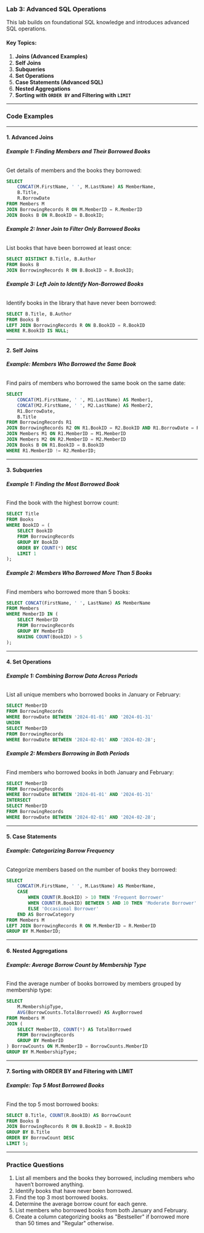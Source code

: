### **Lab 3: Advanced SQL Operations**

This lab builds on foundational SQL knowledge and introduces advanced SQL operations.  

#### Key Topics:
1. **Joins (Advanced Examples)**  
2. **Self Joins**  
3. **Subqueries**  
4. **Set Operations**  
5. **Case Statements (Advanced SQL)**  
6. **Nested Aggregations**  
7. **Sorting with `ORDER BY` and Filtering with `LIMIT`**  

---

### **Code Examples**

---

#### **1. Advanced Joins**

###### **Example 1: Finding Members and Their Borrowed Books**
Get details of members and the books they borrowed:
```sql
SELECT 
    CONCAT(M.FirstName, ' ', M.LastName) AS MemberName, 
    B.Title, 
    R.BorrowDate
FROM Members M
JOIN BorrowingRecords R ON M.MemberID = R.MemberID
JOIN Books B ON R.BookID = B.BookID;
```

###### **Example 2: Inner Join to Filter Only Borrowed Books**
List books that have been borrowed at least once:
```sql
SELECT DISTINCT B.Title, B.Author
FROM Books B
JOIN BorrowingRecords R ON B.BookID = R.BookID;
```

###### **Example 3: Left Join to Identify Non-Borrowed Books**
Identify books in the library that have never been borrowed:
```sql
SELECT B.Title, B.Author
FROM Books B
LEFT JOIN BorrowingRecords R ON B.BookID = R.BookID
WHERE R.BookID IS NULL;
```

---

#### **2. Self Joins**

###### **Example: Members Who Borrowed the Same Book**
Find pairs of members who borrowed the same book on the same date:
```sql
SELECT 
    CONCAT(M1.FirstName, ' ', M1.LastName) AS Member1, 
    CONCAT(M2.FirstName, ' ', M2.LastName) AS Member2, 
    R1.BorrowDate, 
    B.Title
FROM BorrowingRecords R1
JOIN BorrowingRecords R2 ON R1.BookID = R2.BookID AND R1.BorrowDate = R2.BorrowDate
JOIN Members M1 ON R1.MemberID = M1.MemberID
JOIN Members M2 ON R2.MemberID = M2.MemberID
JOIN Books B ON R1.BookID = B.BookID
WHERE R1.MemberID != R2.MemberID;
```

---

#### **3. Subqueries**

###### **Example 1: Finding the Most Borrowed Book**
Find the book with the highest borrow count:
```sql
SELECT Title
FROM Books
WHERE BookID = (
    SELECT BookID
    FROM BorrowingRecords
    GROUP BY BookID
    ORDER BY COUNT(*) DESC
    LIMIT 1
);
```

###### **Example 2: Members Who Borrowed More Than 5 Books**
Find members who borrowed more than 5 books:
```sql
SELECT CONCAT(FirstName, ' ', LastName) AS MemberName
FROM Members
WHERE MemberID IN (
    SELECT MemberID
    FROM BorrowingRecords
    GROUP BY MemberID
    HAVING COUNT(BookID) > 5
);
```

---

#### **4. Set Operations**

###### **Example 1: Combining Borrow Data Across Periods**
List all unique members who borrowed books in January or February:
```sql
SELECT MemberID
FROM BorrowingRecords
WHERE BorrowDate BETWEEN '2024-01-01' AND '2024-01-31'
UNION
SELECT MemberID
FROM BorrowingRecords
WHERE BorrowDate BETWEEN '2024-02-01' AND '2024-02-28';
```

###### **Example 2: Members Borrowing in Both Periods**
Find members who borrowed books in both January and February:
```sql
SELECT MemberID
FROM BorrowingRecords
WHERE BorrowDate BETWEEN '2024-01-01' AND '2024-01-31'
INTERSECT
SELECT MemberID
FROM BorrowingRecords
WHERE BorrowDate BETWEEN '2024-02-01' AND '2024-02-28';
```

---

#### **5. Case Statements**

###### **Example: Categorizing Borrow Frequency**
Categorize members based on the number of books they borrowed:
```sql
SELECT 
    CONCAT(M.FirstName, ' ', M.LastName) AS MemberName,
    CASE 
        WHEN COUNT(R.BookID) > 10 THEN 'Frequent Borrower'
        WHEN COUNT(R.BookID) BETWEEN 5 AND 10 THEN 'Moderate Borrower'
        ELSE 'Occasional Borrower'
    END AS BorrowCategory
FROM Members M
LEFT JOIN BorrowingRecords R ON M.MemberID = R.MemberID
GROUP BY M.MemberID;
```

---

#### **6. Nested Aggregations**

###### **Example: Average Borrow Count by Membership Type**
Find the average number of books borrowed by members grouped by membership type:
```sql
SELECT 
    M.MembershipType, 
    AVG(BorrowCounts.TotalBorrowed) AS AvgBorrowed
FROM Members M
JOIN (
    SELECT MemberID, COUNT(*) AS TotalBorrowed
    FROM BorrowingRecords
    GROUP BY MemberID
) BorrowCounts ON M.MemberID = BorrowCounts.MemberID
GROUP BY M.MembershipType;
```

---

#### **7. Sorting with ORDER BY and Filtering with LIMIT**

###### **Example: Top 5 Most Borrowed Books**
Find the top 5 most borrowed books:
```sql
SELECT B.Title, COUNT(R.BookID) AS BorrowCount
FROM Books B
JOIN BorrowingRecords R ON B.BookID = R.BookID
GROUP BY B.Title
ORDER BY BorrowCount DESC
LIMIT 5;
```

---

### **Practice Questions**

1. List all members and the books they borrowed, including members who haven’t borrowed anything.  
2. Identify books that have never been borrowed.  
3. Find the top 3 most borrowed books.  
4. Determine the average borrow count for each genre.  
5. List members who borrowed books from both January and February.  
6. Create a column categorizing books as "Bestseller" if borrowed more than 50 times and "Regular" otherwise.  

